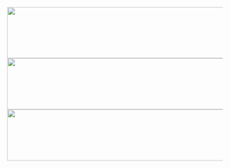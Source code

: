 <a href="https://github.com/devxb/gitanimals/">
  <img src="https://render.gitanimals.org/lines/ha-nabi?pet-id=573344785899600971" height="120" width="1000" align=right/>
</a>

<a href="https://github.com/devxb/gitanimals">
  <img
    src="https://render.gitanimals.org/lines/ha-nabi?pet-id=586935847131882509"
    width="1000"
    height="120"
  />
</a>

<a href="https://github.com/devxb/gitanimals">
  <img
    src="https://render.gitanimals.org/lines/ha-nabi?pet-id=587879126295229896"
    width="1000"
    height="120"
  />
</a>
  
  
  
